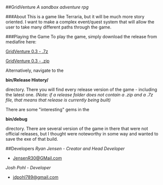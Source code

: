 ##GridVenture
*A sandbox adventure rpg*

###About
This is a game like Terraria, but it will be much more story oriented. I want to make a complex event/quest system that will allow the user to take many different paths through the game.

###Playing the Game
To play the game, simply download the release from mediafire here:

[GridVenture 0.3 - .7z](http://www.mediafire.com/download/744baw4posktrwu/GridSim_v0.3.7z)

[GridVenture 0.3 - .zip](http://www.mediafire.com/download/a6thag5j9bzg34i/GridSim_v0.3.zip)

Alternatively, navigate to the

**bin/Release History/**

directory. There you will find every release version of the game - including the latest one.
*(Note: if a release folder does not contain a .zip and a .7z file, that means that release is currently being built)*



There are some "interesting" gems in the

**bin/debug**

directory. There are several version of the game in there that were not official releases, but I thought were noteworthy in some way and wanted to save the exe of that build.




##Developers
*Ryan Jensen - Creator and Head Developer*
- JensenR30@GMail.com

*Josh Pohl - Developer*
- jdpohl789@gmail.com
